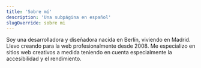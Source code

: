 ```yaml
---
title: 'Sobre mí'
description: 'Una subpágina en español'
slugOverride: sobre mi
---
```


Soy una desarrolladora y diseñadora nacida en Berlín, viviendo en Madrid. Llevo creando para la web profesionalmente desde 2008. Me especializo en sitios web creativos a medida teniendo en cuenta especialmente la accesibilidad y el rendimiento.
